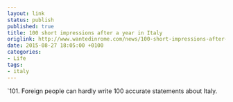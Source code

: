 ```yaml
---
layout: link
status: publish
published: true
title: 100 short impressions after a year in Italy
origlink: http://www.wantedinrome.com/news/100-short-impressions-after-a-year-in-italy/
date: 2015-08-27 18:05:00 +0100
categories:
- Life
tags:
- italy
---
```


`101. Foreign people can hardly write 100 accurate statements about Italy.
